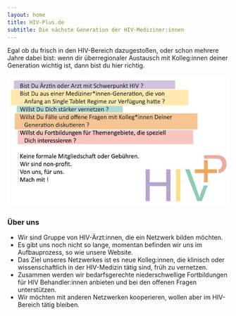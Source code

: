 ```yaml
---
layout: home
title: HIV-Plus.de
subtitle: Die nächste Generation der HIV-Mediziner:innen
---
```


Egal ob du frisch in den HIV-Bereich dazugestoßen, oder schon mehrere Jahre dabei bist: wenn dir überregionaler Austausch mit Kolleg:innen deiner Generation wichtig ist, dann bist du hier richtig.

![Index](/assets/img/HIVplus_Index.jpg)

### Über uns
* Wir sind Gruppe von HIV-Ärzt:innen, die ein Netzwerk bilden möchten.
* Es gibt uns noch nicht so lange, momentan befinden wir uns im Aufbauprozess, so wie unsere Website.
* Das Ziel unseres Netzwerkes ist es neue Kolleg:innen, die klinisch oder wissenschaftlich in der HIV-Medizin tätig sind, früh zu vernetzen.
* Zusammen werden wir bedarfsgerechte niederschwellige Fortbildungen für HIV Behandler:innen anbieten und bei den offenen Fragen unterstützen.
* Wir möchten mit anderen Netzwerken kooperieren, wollen aber im HIV-Bereich tätig bleiben.

